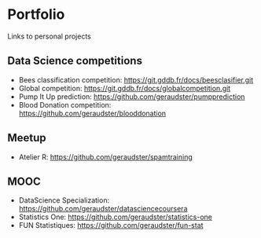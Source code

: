 # Portfolio
Links to personal projects

## Data Science competitions

* Bees classification competition: https://git.gddb.fr/docs/beesclasifier.git
* Global competition: https://git.gddb.fr/docs/globalcompetition.git
* Pump It Up prediction: https://github.com/geraudster/pumpprediction
* Blood Donation competition: https://github.com/geraudster/blooddonation

## Meetup

* Atelier R: https://github.com/geraudster/spamtraining

## MOOC

* DataScience Specialization: https://github.com/geraudster/datasciencecoursera
* Statistics One: https://github.com/geraudster/statistics-one
* FUN Statistiques: https://github.com/geraudster/fun-stat

